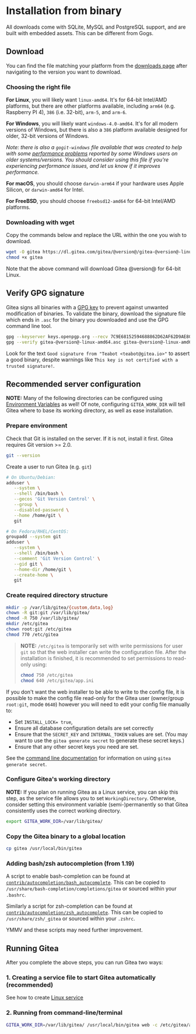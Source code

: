 # Installation from binary

All downloads come with SQLite, MySQL and PostgreSQL support, and are built with
embedded assets. This can be different from Gogs.

## Download

You can find the file matching your platform from the [downloads page](https://dl.gitea.com/gitea/) after navigating to the version you want to download.

### Choosing the right file

**For Linux**, you will likely want `linux-amd64`. It's for 64-bit Intel/AMD platforms, but there are other platforms available, including `arm64` (e.g. Raspberry PI 4), `386` (i.e. 32-bit), `arm-5`, and `arm-6`.

**For Windows**, you will likely want `windows-4.0-amd64`. It's for all modern versions of Windows, but there is also a `386` platform available designed for older, 32-bit versions of Windows.

*Note: there is also a `gogit-windows` file available that was created to help with some [performance problems](https://github.com/go-gitea/gitea/pull/15482) reported by some Windows users on older systems/versions. You should consider using this file if you're experiencing performance issues, and let us know if it improves performance.*

**For macOS**, you should choose `darwin-arm64` if your hardware uses Apple Silicon, or `darwin-amd64` for Intel.

**For FreeBSD**, you should choose `freebsd12-amd64` for 64-bit Intel/AMD platforms.

### Downloading with wget

Copy the commands below and replace the URL within the one you wish to download.

```sh
wget -O gitea https://dl.gitea.com/gitea/@version@/gitea-@version@-linux-amd64
chmod +x gitea
```

Note that the above command will download Gitea @version@ for 64-bit Linux.

## Verify GPG signature

Gitea signs all binaries with a [GPG key](https://keys.openpgp.org/search?q=teabot%40gitea.io) to prevent against unwanted modification of binaries.
To validate the binary, download the signature file which ends in `.asc` for the binary you downloaded and use the GPG command line tool.

```sh
gpg --keyserver keys.openpgp.org --recv 7C9E68152594688862D62AF62D9AE806EC1592E2
gpg --verify gitea-@version@-linux-amd64.asc gitea-@version@-linux-amd64
```

Look for the text `Good signature from "Teabot <teabot@gitea.io>"` to assert a good binary,
despite warnings like `This key is not certified with a trusted signature!`.

## Recommended server configuration

**NOTE:** Many of the following directories can be configured using [Environment Variables](administration/environment-variables.md) as well!
Of note, configuring `GITEA_WORK_DIR` will tell Gitea where to base its working directory, as well as ease installation.

### Prepare environment

Check that Git is installed on the server. If it is not, install it first. Gitea requires Git version >= 2.0.

```sh
git --version
```

Create a user to run Gitea (e.g. `git`)

```sh
# On Ubuntu/Debian:
adduser \
   --system \
   --shell /bin/bash \
   --gecos 'Git Version Control' \
   --group \
   --disabled-password \
   --home /home/git \
   git

# On Fedora/RHEL/CentOS:
groupadd --system git
adduser \
   --system \
   --shell /bin/bash \
   --comment 'Git Version Control' \
   --gid git \
   --home-dir /home/git \
   --create-home \
   git
```

### Create required directory structure

```sh
mkdir -p /var/lib/gitea/{custom,data,log}
chown -R git:git /var/lib/gitea/
chmod -R 750 /var/lib/gitea/
mkdir /etc/gitea
chown root:git /etc/gitea
chmod 770 /etc/gitea
```

> **NOTE:** `/etc/gitea` is temporarily set with write permissions for user `git` so that the web installer can write the configuration file. After the installation is finished, it is recommended to set permissions to read-only using:
>
> ```sh
> chmod 750 /etc/gitea
> chmod 640 /etc/gitea/app.ini
> ```

If you don't want the web installer to be able to write to the config file, it is possible to make the config file read-only for the Gitea user (owner/group `root:git`, mode `0640`) however you will need to edit your config file manually to:

* Set `INSTALL_LOCK= true`,
* Ensure all database configuration details are set correctly
* Ensure that the `SECRET_KEY` and `INTERNAL_TOKEN` values are set. (You may want to use the `gitea generate secret` to generate these secret keys.)
* Ensure that any other secret keys you need are set.

See the [command line documentation](administration/command-line.md) for information on using `gitea generate secret`.

### Configure Gitea's working directory

**NOTE:** If you plan on running Gitea as a Linux service, you can skip this step, as the service file allows you to set `WorkingDirectory`. Otherwise, consider setting this environment variable (semi-)permanently so that Gitea consistently uses the correct working directory.

```sh
export GITEA_WORK_DIR=/var/lib/gitea/
```

### Copy the Gitea binary to a global location

```sh
cp gitea /usr/local/bin/gitea
```

### Adding bash/zsh autocompletion (from 1.19)

A script to enable bash-completion can be found at [`contrib/autocompletion/bash_autocomplete`](https://raw.githubusercontent.com/go-gitea/gitea/main/contrib/autocompletion/bash_autocomplete). This can be copied to `/usr/share/bash-completion/completions/gitea`
or sourced within your `.bashrc`.

Similarly a script for zsh-completion can be found at [`contrib/autocompletion/zsh_autocomplete`](https://raw.githubusercontent.com/go-gitea/gitea/main/contrib/autocompletion/zsh_autocomplete). This can be copied to `/usr/share/zsh/_gitea` or sourced within your
`.zshrc`.

YMMV and these scripts may need further improvement.

## Running Gitea

After you complete the above steps, you can run Gitea two ways:

### 1. Creating a service file to start Gitea automatically (recommended)

See how to create [Linux service](installation/run-as-service-in-ubuntu.md)

### 2. Running from command-line/terminal

```sh
GITEA_WORK_DIR=/var/lib/gitea/ /usr/local/bin/gitea web -c /etc/gitea/app.ini
```


